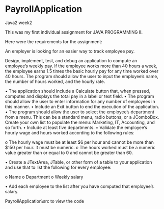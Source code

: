 # PayrollApplication
Java2 week2

This was my first individual assignment for JAVA PROGRAMMING II.

Here were the requirements for the assignment:

An employer is looking for an easier way to track employee pay.

Design, implement, test, and debug an application to compute an employee’s weekly pay. If the employee works more than 40 hours a week, the employee earns 1.5 times the basic hourly pay for any time worked over 40 hours. The program should allow the user to input the employee’s name, the number of hours worked, and the hourly rate.

•	The application should include a Calculate button that, when pressed, computes and displays the total pay in a label or text field. 
•	The program should allow the user to enter information for any number of employees in this manner. 
•	Include an Exit button to end the execution of the application.
•	The program should allow the user to select the employee’s department from a menu. This can be a standard menu, radio buttons, or a JComboBox. Create your own list to populate the menu: Marketing, IT, Accounting, and so forth. 
•	Include at least five departments.
•	Validate the employee’s hourly wage and hours worked according to the following rules:

o	The hourly wage must be at least $6 per hour and cannot be more than $150 per hour. It must be numeric.
o	The hours worked must be a numeric value greater than or equal to 0 and cannot be greater than 60.

•	Create a JTextArea, JTable, or other form of a table to your application and use that to list the following for every employee:

o	Name
o	Department
o	Weekly salary 

•	Add each employee to the list after you have computed that employee’s salary.


PayrollApplication\src to view the code
